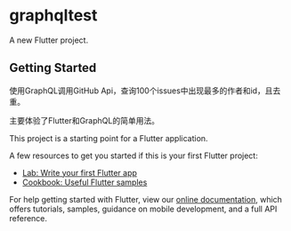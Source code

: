 # graphqltest

A new Flutter project.

## Getting Started

使用GraphQL调用GitHub Api，查询100个issues中出现最多的作者和id，且去重。

主要体验了Flutter和GraphQL的简单用法。

This project is a starting point for a Flutter application.

A few resources to get you started if this is your first Flutter project:

- [Lab: Write your first Flutter app](https://flutter.dev/docs/get-started/codelab)
- [Cookbook: Useful Flutter samples](https://flutter.dev/docs/cookbook)

For help getting started with Flutter, view our
[online documentation](https://flutter.dev/docs), which offers tutorials,
samples, guidance on mobile development, and a full API reference.
